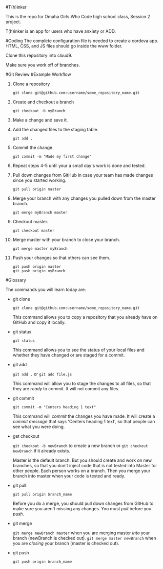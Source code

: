 #T(h)inker

This is the repo for Omaha Girls Who Code high school class, Session 2 project.

T(h)inker is an app for users who have anxiety or ADD.

#Coding
The complete configuration file is needed to create a cordova app.  HTML, CSS, and JS files should go inside the www folder.

Clone this repository into cloud9.

Make sure you work off of branches.

#Git Review
#Example Workflow

1. Clone a repository

	`git clone git@github.com:username/some_repository_name.git`

2. Create and checkout a branch

	`git checkout -b myBranch`

3. Make a change and save it.

4. Add the changed files to the staging table.

	`git add .`

5. Commit the change.

	`git commit -m "Made my first change"`

6. Repeat steps 4-5 until your a small day's work is done and tested.

7. Pull down changes from GitHub in case your team has made changes since you started working.

	`git pull origin master`

8. Merge your branch with any changes you pulled down from the master branch.

	`git merge myBranch master`

9. Checkout master.

	`git checkout master`

10. Merge master with your branch to close your branch.

	`git merge master myBranch`

11. Push your changes so that others can see them.

	```
	git push origin master
	git push origin myBranch
	```



#Glossary

The commands you will learn today are:


 - git clone

	`git clone git@github.com:username/some_repository_name.git`

	This command allows you to copy a repository that you already have on GitHub and copy it locally.


 - git status

	`git status`

	This command allows you to see the status of your local files and whether they have changed or are staged for a commit.


 - git add

	 `git add .` or `git add file.js`

	 This command will allow you to stage the changes to all files, so that they are _ready_ to commit.  It will not commit any files.


 - git commit

	`git commit -m "Centers heading 1 text"`

	This command will _commit_ the changes you have made.  It will create a _commit message_ that says 'Centers heading 1 text', so that people can see what you were doing.  


 - get checkout

	 `git checkout -b newBranch` to create a new branch or `git checkout newBranch` if it already exists.

	 Master is the default branch.  But you should create and work on new branches, so that you don't inject code that is not tested into Master for other people.  Each person works on a branch.  Then you merge your branch into master when your code is tested and ready.


 - git pull

	 `git pull origin branch_name`

	Before you do a merge, you should pull down changes from GitHub to make sure you aren't missing any changes.  You must _pull_ before you _push_.


 - git merge

	`git merge newBranch master` when you are merging master _into_ your branch (newBranch is checked out).
	`git merge master newBranch` when you are _closing_ your branch (master is checked out).

 - git push

	`git push origin branch_name`
